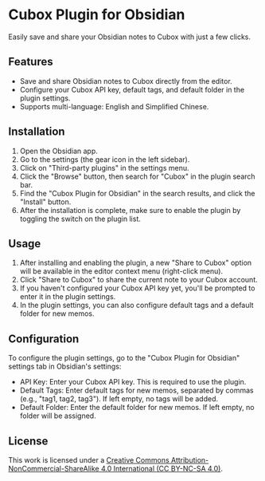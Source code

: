 # Cubox Plugin for Obsidian

Easily save and share your Obsidian notes to Cubox with just a few clicks.

## Features

- Save and share Obsidian notes to Cubox directly from the editor.
- Configure your Cubox API key, default tags, and default folder in the plugin settings.
- Supports multi-language: English and Simplified Chinese.

## Installation

1. Open the Obsidian app.
2. Go to the settings (the gear icon in the left sidebar).
3. Click on "Third-party plugins" in the settings menu.
4. Click the "Browse" button, then search for "Cubox" in the plugin search bar.
5. Find the "Cubox Plugin for Obsidian" in the search results, and click the "Install" button.
6. After the installation is complete, make sure to enable the plugin by toggling the switch on the plugin list.

## Usage

1. After installing and enabling the plugin, a new "Share to Cubox" option will be available in the editor context menu (right-click menu).
2. Click "Share to Cubox" to share the current note to your Cubox account.
3. If you haven't configured your Cubox API key yet, you'll be prompted to enter it in the plugin settings.
4. In the plugin settings, you can also configure default tags and a default folder for new memos.

## Configuration

To configure the plugin settings, go to the "Cubox Plugin for Obsidian" settings tab in Obsidian's settings:

- API Key: Enter your Cubox API key. This is required to use the plugin.
- Default Tags: Enter default tags for new memos, separated by commas (e.g., "tag1, tag2, tag3"). If left empty, no tags will be added.
- Default Folder: Enter the default folder for new memos. If left empty, no folder will be assigned.

## License

This work is licensed under a [Creative Commons Attribution-NonCommercial-ShareAlike 4.0 International (CC BY-NC-SA 4.0)](http://creativecommons.org/licenses/by-nc-sa/4.0/).